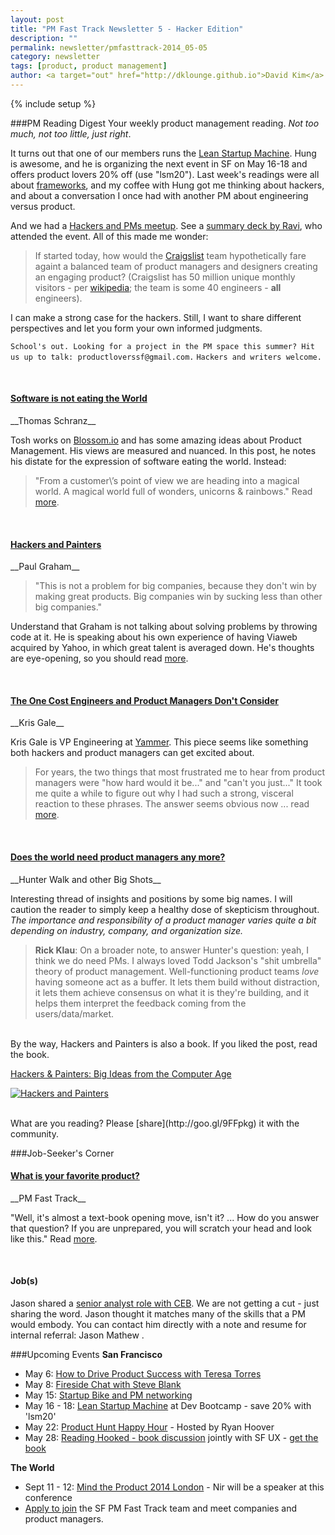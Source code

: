 ```yaml
---
layout: post
title: "PM Fast Track Newsletter 5 - Hacker Edition"
description: ""
permalink: newsletter/pmfasttrack-2014_05-05
category: newsletter
tags: [product, product management]
author: <a target="out" href="http://dklounge.github.io">David Kim</a>
---
```

{% include setup %}

###PM Reading Digest
Your weekly product management reading. _Not too much, not too little, just right_.

It turns out that one of our members runs the <a target="out" href="http://goo.gl/1JzrEM">Lean Startup Machine</a>. Hung is awesome, and he is organizing the next event in SF on May 16-18 and offers product lovers 20% off (use "lsm20"). Last week\'s readings were all about [frameworks]({{BASE_PATH}}/newsletter/pmfasttrack-2014_04-29_frameworks), and my coffee with Hung got me thinking about hackers, and about a conversation I once had with another PM about engineering versus product.

And we had a [Hackers and PMs meetup](http://www.meetup.com/ProductManagementFastTrack/events/177842522/). See a <a target="out" href="http://goo.gl/ig7yI4">summary deck by Ravi</a>, who attended the event. All of this made me wonder:

> If started today, how would the <a target="out" href="http://craigslist.org">Craigslist</a> team hypothetically fare againt a balanced team of product managers and designers creating an engaging product? (Craigslist has 50 million unique monthly visitors - per <a target='out' href="http://en.wikipedia.org/wiki/Craigslist">wikipedia</a>; the team is some 40 engineers - __all__ engineers).
>

I can make a strong case for the hackers. Still, I want to share different perspectives and let you form your own informed judgments.

`School's out. Looking for a project in the PM space this summer? Hit us up to talk: productloverssf@gmail.com.`
`Hackers and writers welcome.`

<br />

<h4><a target="out" href="https://medium.com/product-love/ee205854a505">Software is not eating the World</a></h4>
__Thomas Schranz__

Tosh works on <a target="out" href="https://medium.com/product-love/ee205854a505">Blossom.io</a> and has some amazing ideas about Product Management. His views are measured and nuanced. In this post, he notes his distate for the expression of software eating the world. Instead:

>"From a customer\’s point of view we are heading into a magical world. A magical world full of wonders, unicorns & rainbows." Read [more](https://medium.com/product-love/ee205854a505).
>

<br />
<h4><a target="out" href="http://www.paulgraham.com/hp.html">Hackers and Painters</a></h4>
__Paul Graham__

> "This is not a problem for big companies, because they don't win by making great products. Big companies win by sucking less than other big companies."
>

Understand that Graham is not talking about solving problems by throwing code at it. He is speaking about his own experience of having Viaweb acquired by Yahoo, in which great talent is averaged down. He\'s thoughts are eye-opening, so you should read [more](http://www.paulgraham.com/hp.html).

<br />
<h4><a target="out" href="http://firstround.com/article/the-one-cost-engineers-and-product-managers-dont-consider">The One Cost Engineers and Product Managers Don't Consider</a></h4>
__Kris Gale__

Kris Gale is VP Engineering at <a target="out" href="https://www.yammer.com">Yammer</a>. This piece seems like something both hackers and product managers can get excited about.

> For years, the two things that most frustrated me to hear from product managers were "how hard would it be..." and "can't you just..." It took me quite a while to figure out why I had such a strong, visceral reaction to these phrases. The answer seems obvious now ... read [more](http://firstround.com/article/the-one-cost-engineers-and-product-managers-dont-consider).
>

<br />
<h4><a target="out" href="http://branch.com/b/does-the-world-need-product-managers-any-more">Does the world need product managers any more?</a></h4>
__Hunter Walk and other Big Shots__

Interesting thread of insights and positions by some big names. I will caution the reader to simply keep a healthy dose of skepticism throughout. _The importance and responsibility of a product manager varies quite a bit depending on industry, company, and organization size._

> **Rick Klau**: On a broader note, to answer Hunter's question: yeah, I think we do need PMs. I always loved Todd Jackson's "shit umbrella" theory of product management. Well-functioning product teams *love* having someone act as a buffer. It lets them build without distraction, it lets them achieve consensus on what it is they're building, and it helps them interpret the feedback coming from the users/data/market.
>

<br />
By the way, Hackers and Painters is also a book. If you liked the post, read the book.

<a target="out" href="http://www.amazon.com/gp/product/1449389554/ref=as_li_tl?ie=UTF8&camp=1789&creative=390957&creativeASIN=1449389554&linkCode=as2&tag=pmft-20">Hackers & Painters: Big Ideas from the Computer Age</a><img src="http://ir-na.amazon-adsystem.com/e/ir?t=pmft-20&l=as2&o=1&a=1449389554" width="1" height="1" border="0" alt="" style="border:none !important; margin:0px !important;" />

[![Hackers and Painters]({{site.url}}/assets/images/books/2014-05-05_HackersPainters.jpg "Hackers and Painters")](http://www.amazon.com/gp/product/1449389554/ref=as_li_tl?ie=UTF8&camp=1789&creative=390957&creativeASIN=1449389554&linkCode=as2&tag=pmft-20)

<br />
What are you reading? Please [share](http://goo.gl/9FFpkg) it with the community.

###Job-Seeker\'s Corner
<h4><a target="out" href="http://productmanagementfasttrack.com/blog/what-is-your-favorite-product">What is your favorite product?</a></h4>
__PM Fast Track__

"Well, it\'s almost a text-book opening move, isn\'t it? ... How do you answer that question? If you are unprepared, you will scratch your head and look like this." Read [more]({{BASE_PATH}}/blog/what-is-your-favorite-product).

<br />

<h4>Job(s)</h4>
Jason shared a <a target="out" href="http://goo.gl/0dHKX4">senior analyst role with CEB</a>. We are not getting a cut - just sharing the word. Jason thought it matches many of the skills that a PM would embody. You can contact him directly with a note and resume for internal referral: Jason Mathew <jaymathews4@gmail.com>.

###Upcoming Events
__San Francisco__

* May 6: [How to Drive Product Success with Teresa Torres](http://goo.gl/r7QTvw)
* May 8: [Fireside Chat with Steve Blank](https://www.eventbrite.com/e/fireside-chat-with-steve-blank-tickets-11484659927)
* May 15: [Startup Bike and PM networking](http://www.meetup.com/ProductManagementFastTrack/events/180671052/)
* May 16 - 18: [Lean Startup Machine](http://goo.gl/1JzrEM) at Dev Bootcamp - save 20% with 'lsm20'
* May 22: [Product Hunt Happy Hour](http://goo.gl/HDLcNS) - Hosted by Ryan Hoover
* May 28: <a target="out" href="http://goo.gl/aRnB8i">Reading Hooked - book discussion</a> jointly with SF UX - <a target="out" href="http://www.amazon.com/gp/product/B00HJ4A43S/ref=as_li_ss_tl?ie=UTF8&camp=1789&creative=390957&creativeASIN=B00HJ4A43S&linkCode=as2&tag=pmft-20">get the book</a>

__The World__

* Sept 11 - 12: [Mind the Product 2014 London](http://goo.gl/Wk73ON) - Nir will be a speaker at this conference
* [Apply to join](http://goo.gl/PDWGRI) the SF PM Fast Track team and meet companies and product managers.
